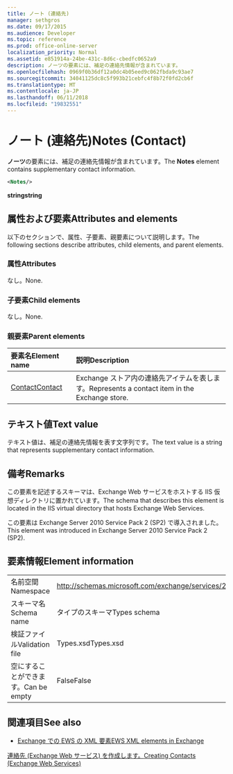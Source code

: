 ```yaml
---
title: ノート (連絡先)
manager: sethgros
ms.date: 09/17/2015
ms.audience: Developer
ms.topic: reference
ms.prod: office-online-server
localization_priority: Normal
ms.assetid: e851914a-24be-431c-8d6c-cbedfc0652a9
description: ノーツの要素には、補足の連絡先情報が含まれています。
ms.openlocfilehash: 0969f0b36df12a0dc4b05eed9c062fbda9c93ae7
ms.sourcegitcommit: 34041125dc8c5f993b21cebfc4f8b72f0fd2cb6f
ms.translationtype: MT
ms.contentlocale: ja-JP
ms.lasthandoff: 06/11/2018
ms.locfileid: "19832551"
---
```

# <a name="notes-contact"></a><span data-ttu-id="0984d-103">ノート (連絡先)</span><span class="sxs-lookup"><span data-stu-id="0984d-103">Notes (Contact)</span></span>

<span data-ttu-id="0984d-104">**ノーツ**の要素には、補足の連絡先情報が含まれています。</span><span class="sxs-lookup"><span data-stu-id="0984d-104">The **Notes** element contains supplementary contact information.</span></span> 
  
```XML
<Notes/>
```

 <span data-ttu-id="0984d-105">**string**</span><span class="sxs-lookup"><span data-stu-id="0984d-105">**string**</span></span>
## <a name="attributes-and-elements"></a><span data-ttu-id="0984d-106">属性および要素</span><span class="sxs-lookup"><span data-stu-id="0984d-106">Attributes and elements</span></span>

<span data-ttu-id="0984d-107">以下のセクションで、属性、子要素、親要素について説明します。</span><span class="sxs-lookup"><span data-stu-id="0984d-107">The following sections describe attributes, child elements, and parent elements.</span></span>
  
### <a name="attributes"></a><span data-ttu-id="0984d-108">属性</span><span class="sxs-lookup"><span data-stu-id="0984d-108">Attributes</span></span>

<span data-ttu-id="0984d-109">なし。</span><span class="sxs-lookup"><span data-stu-id="0984d-109">None.</span></span>
  
### <a name="child-elements"></a><span data-ttu-id="0984d-110">子要素</span><span class="sxs-lookup"><span data-stu-id="0984d-110">Child elements</span></span>

<span data-ttu-id="0984d-111">なし。</span><span class="sxs-lookup"><span data-stu-id="0984d-111">None.</span></span>
  
### <a name="parent-elements"></a><span data-ttu-id="0984d-112">親要素</span><span class="sxs-lookup"><span data-stu-id="0984d-112">Parent elements</span></span>

|<span data-ttu-id="0984d-113">**要素名**</span><span class="sxs-lookup"><span data-stu-id="0984d-113">**Element name**</span></span>|<span data-ttu-id="0984d-114">**説明**</span><span class="sxs-lookup"><span data-stu-id="0984d-114">**Description**</span></span>|
|:-----|:-----|
|[<span data-ttu-id="0984d-115">Contact</span><span class="sxs-lookup"><span data-stu-id="0984d-115">Contact</span></span>](contact.md) <br/> |<span data-ttu-id="0984d-116">Exchange ストア内の連絡先アイテムを表します。</span><span class="sxs-lookup"><span data-stu-id="0984d-116">Represents a contact item in the Exchange store.</span></span>  <br/> |
   
## <a name="text-value"></a><span data-ttu-id="0984d-117">テキスト値</span><span class="sxs-lookup"><span data-stu-id="0984d-117">Text value</span></span>

<span data-ttu-id="0984d-118">テキスト値は、補足の連絡先情報を表す文字列です。</span><span class="sxs-lookup"><span data-stu-id="0984d-118">The text value is a string that represents supplementary contact information.</span></span>
  
## <a name="remarks"></a><span data-ttu-id="0984d-119">備考</span><span class="sxs-lookup"><span data-stu-id="0984d-119">Remarks</span></span>

<span data-ttu-id="0984d-120">この要素を記述するスキーマは、Exchange Web サービスをホストする IIS 仮想ディレクトリに置かれています。</span><span class="sxs-lookup"><span data-stu-id="0984d-120">The schema that describes this element is located in the IIS virtual directory that hosts Exchange Web Services.</span></span>
  
<span data-ttu-id="0984d-121">この要素は Exchange Server 2010 Service Pack 2 (SP2) で導入されました。</span><span class="sxs-lookup"><span data-stu-id="0984d-121">This element was introduced in Exchange Server 2010 Service Pack 2 (SP2).</span></span>
  
## <a name="element-information"></a><span data-ttu-id="0984d-122">要素情報</span><span class="sxs-lookup"><span data-stu-id="0984d-122">Element information</span></span>

|||
|:-----|:-----|
|<span data-ttu-id="0984d-123">名前空間</span><span class="sxs-lookup"><span data-stu-id="0984d-123">Namespace</span></span>  <br/> |http://schemas.microsoft.com/exchange/services/2006/types  <br/> |
|<span data-ttu-id="0984d-124">スキーマ名</span><span class="sxs-lookup"><span data-stu-id="0984d-124">Schema name</span></span>  <br/> |<span data-ttu-id="0984d-125">タイプのスキーマ</span><span class="sxs-lookup"><span data-stu-id="0984d-125">Types schema</span></span>  <br/> |
|<span data-ttu-id="0984d-126">検証ファイル</span><span class="sxs-lookup"><span data-stu-id="0984d-126">Validation file</span></span>  <br/> |<span data-ttu-id="0984d-127">Types.xsd</span><span class="sxs-lookup"><span data-stu-id="0984d-127">Types.xsd</span></span>  <br/> |
|<span data-ttu-id="0984d-128">空にすることができます。</span><span class="sxs-lookup"><span data-stu-id="0984d-128">Can be empty</span></span>  <br/> |<span data-ttu-id="0984d-129">False</span><span class="sxs-lookup"><span data-stu-id="0984d-129">False</span></span>  <br/> |
   
## <a name="see-also"></a><span data-ttu-id="0984d-130">関連項目</span><span class="sxs-lookup"><span data-stu-id="0984d-130">See also</span></span>



- [<span data-ttu-id="0984d-131">Exchange での EWS の XML 要素</span><span class="sxs-lookup"><span data-stu-id="0984d-131">EWS XML elements in Exchange</span></span>](ews-xml-elements-in-exchange.md)


[<span data-ttu-id="0984d-132">連絡先 (Exchange Web サービス) を作成します。</span><span class="sxs-lookup"><span data-stu-id="0984d-132">Creating Contacts (Exchange Web Services)</span></span>](http://msdn.microsoft.com/library/4845917e-70d1-481c-bbd7-011ec6571789%28Office.15%29.aspx)

